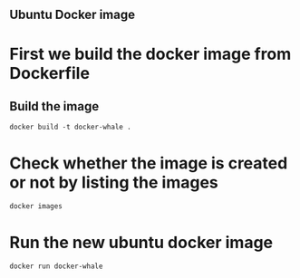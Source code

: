 ## Ubuntu Docker image

# First we build the docker image from Dockerfile

## Build the image

```
docker build -t docker-whale .
```

# Check whether the image is created or not by listing the images

```
docker images
```


# Run the new ubuntu docker image

```
docker run docker-whale
```





